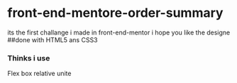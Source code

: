 # front-end-mentore-order-summary
  its the first challange i made in front-end-mentor
  i hope you like the designe
##done with 
  HTML5 ans CSS3 
### Thinks i use
  Flex box 
  relative unite
